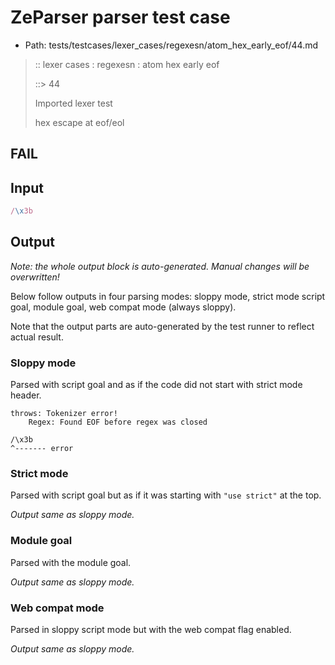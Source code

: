 # ZeParser parser test case

- Path: tests/testcases/lexer_cases/regexesn/atom_hex_early_eof/44.md

> :: lexer cases : regexesn : atom hex early eof
>
> ::> 44
>
> Imported lexer test
>
> hex escape at eof/eol

## FAIL

## Input

`````js
/\x3b
`````

## Output

_Note: the whole output block is auto-generated. Manual changes will be overwritten!_

Below follow outputs in four parsing modes: sloppy mode, strict mode script goal, module goal, web compat mode (always sloppy).

Note that the output parts are auto-generated by the test runner to reflect actual result.

### Sloppy mode

Parsed with script goal and as if the code did not start with strict mode header.

`````
throws: Tokenizer error!
    Regex: Found EOF before regex was closed

/\x3b
^------- error
`````

### Strict mode

Parsed with script goal but as if it was starting with `"use strict"` at the top.

_Output same as sloppy mode._

### Module goal

Parsed with the module goal.

_Output same as sloppy mode._

### Web compat mode

Parsed in sloppy script mode but with the web compat flag enabled.

_Output same as sloppy mode._
